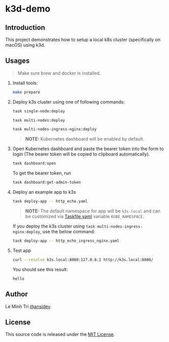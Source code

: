 # k3d-demo

## Introduction

This project demonstrates how to setup a local k8s cluster (specifically on macOS) using k3d.

## Usages

> Make sure brew and docker is installed.

1. Install tools:

   ```sh
   make prepare
   ```

2. Deploy k3s cluster using one of following commands:


   ```sh
   task single-node:deploy
   ```

   ```sh
   task multi-nodes:deploy
   ```

   ```sh
   task multi-nodes-ingress-nginx:deploy
   ```

   > **NOTE:** Kubernetes dashboard will be enabled by default.

3. Open Kubernetes dashboard and paste the bearer token into the form to login (The bearer token will be copied to clipboard automatically).

   ```sh
   task dashboard:open
   ```

   To get the bearer token, run

   ```sh
   task dashboard:get-admin-token
   ```

4. Deploy an example app to k3s

   ```sh
   task deploy-app -- http_echo.yaml
   ```

   > **NOTE:** The default namespace for app will be `k3s-local` and can be customized via [Taskfile.yaml](./Taskfile.yaml) variable `KUBE_NAMESPACE`.

   If you deploy the k3s cluster using `task multi-nodes-ingress-nginx:deploy`, use the below command:

   ```sh
   task deploy-app -- http_echo_ingress_nginx.yaml
   ```

4. Test app

   ```sh
   curl --resolve k3s.local:8080:127.0.0.1 http://k3s.local:8080/
   ```

   You should see this result:

   ```
   hello
   ```

## Author

Le Minh Tri [@ansidev](https://ansidev.xyz/about).

## License

This source code is released under the [MIT License](/LICENSE).
